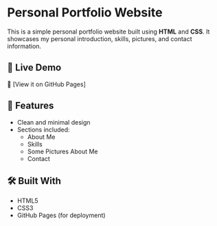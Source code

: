# Personal Portfolio Website

This is a simple personal portfolio website built using **HTML** and **CSS**. It showcases my personal introduction, skills, pictures, and contact information.

## 🚀 Live Demo
🔗 [View it on GitHub Pages] 

## 📂 Features

- Clean and minimal design
- Sections included:
  - About Me
  - Skills
  - Some Pictures About Me
  - Contact

## 🛠️ Built With

- HTML5
- CSS3
- GitHub Pages (for deployment)


